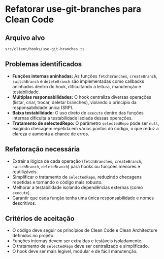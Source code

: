 # Refatorar use-git-branches para Clean Code

## Arquivo alvo
`src/client/hooks/use-git-branches.ts`

## Problemas identificados

- **Funções internas aninhadas:** As funções `fetchBranches`, `createBranch`, `switchBranch` e `deleteBranch` são implementadas como callbacks aninhados dentro do hook, dificultando a leitura, manutenção e testabilidade.
- **Múltiplas responsabilidades:** O hook centraliza diversas operações (listar, criar, trocar, deletar branches), violando o princípio da responsabilidade única (SRP).
- **Baixa testabilidade:** O uso direto de `execute` dentro das funções internas dificulta a testabilidade isolada dessas operações.
- **Tratamento de selectedRepo:** O parâmetro `selectedRepo` pode ser `null`, exigindo checagem repetida em vários pontos do código, o que reduz a clareza e aumenta a chance de erros.

## Refatoração necessária

- Extrair a lógica de cada operação (`fetchBranches`, `createBranch`, `switchBranch`, `deleteBranch`) para hooks ou funções menores e reutilizáveis.
- Simplificar o tratamento de `selectedRepo`, reduzindo checagens repetidas e tornando o código mais robusto.
- Melhorar a testabilidade isolando dependências externas (como `execute`).
- Garantir que cada função tenha uma única responsabilidade e nomes descritivos.

## Critérios de aceitação

- O código deve seguir os princípios de Clean Code e Clean Architecture definidos no projeto.
- Funções internas devem ser extraídas e testáveis isoladamente.
- O tratamento de `selectedRepo` deve ser centralizado e simplificado.
- O hook deve ser mais legível, modular e de fácil manutenção.